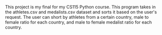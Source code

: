 This project is my final for my CS115 Python course. 
This program takes in the athletes.csv and medalists.csv dataset and sorts it based on the user's request. 
The user can short by athletes from a certain country, male to female ratio for each country, and male to female medalist ratio for each country.

